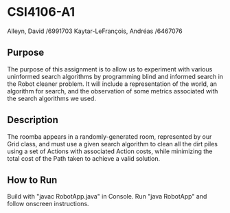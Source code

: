 # CSI4106-A1

Alleyn, David /6991703
Kaytar-LeFrançois, Andréas /6467076


Purpose
---
The	purpose	of this assignment is to allow us to experiment with various uninformed search algorithms by programming blind and informed search in the Robot cleaner problem. It will include a representation of the world, an algorithm for search, and the	observation	of some metrics associated with the	search algorithms we used.

Description
---
The roomba appears in a randomly-generated room, represented by our Grid class, and must use a given search algorithm to clean all the dirt piles using a set of Actions with associated Action costs, while minimizing the total cost of the Path taken to achieve a valid solution.

How to Run
---
Build with "javac RobotApp.java" in Console.
Run "java RobotApp" and follow onscreen instructions.